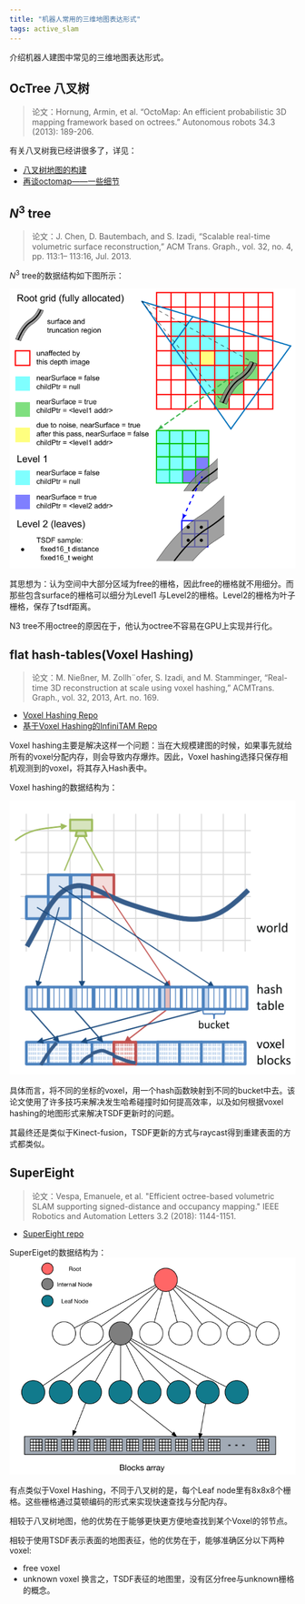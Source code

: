 ```yaml
---
title: "机器人常用的三维地图表达形式"
tags: active_slam
---
```


介绍机器人建图中常见的三维地图表达形式。

<!--more-->

## OcTree 八叉树

> 论文：Hornung, Armin, et al. “OctoMap: An efficient probabilistic 3D mapping framework based on octrees.” Autonomous robots 34.3 (2013): 189-206.

有关八叉树我已经讲很多了，详见：
- [八叉树地图的构建](../../../2020/11/05/Octomap.html)
- [再谈octomap——一些细节](../../../2021/02/25/octomap_revisit.html)

## $N^3$ tree
> 论文：J. Chen, D. Bautembach, and S. Izadi, “Scalable real-time volumetric surface reconstruction,” ACM Trans. Graph., vol. 32, no. 4, pp. 113:1– 113:16, Jul. 2013.

$N^3$ tree的数据结构如下图所示：

![](/pics/map_representation/n3.png)

其思想为：认为空间中大部分区域为free的栅格，因此free的栅格就不用细分。而那些包含surface的栅格可以细分为Level1 与Level2的栅格。Level2的栅格为叶子栅格，保存了tsdf距离。

N3 tree不用octree的原因在于，他认为octree不容易在GPU上实现并行化。

## flat hash-tables(Voxel Hashing)

> 论文：M. Nießner, M. Zollh¨ofer, S. Izadi, and M. Stamminger, “Real-time 3D reconstruction at scale using voxel hashing,” ACMTrans. Graph., vol. 32, 2013, Art. no. 169.

- [Voxel Hashing Repo](https://github.com/niessner/VoxelHashing)
- [基于Voxel Hashing的InfiniTAM Repo](https://github.com/victorprad/InfiniTAM)

Voxel hashing主要是解决这样一个问题：当在大规模建图的时候，如果事先就给所有的voxel分配内存，则会导致内存爆炸。因此，Voxel hashing选择只保存相机观测到的voxel，将其存入Hash表中。

Voxel hashing的数据结构为：

![](/pics/map_representation/voxel_hashing.png)

具体而言，将不同的坐标的voxel，用一个hash函数映射到不同的bucket中去。该论文使用了许多技巧来解决发生哈希碰撞时如何提高效率，以及如何根据voxel hashing的地图形式来解决TSDF更新时的问题。

其最终还是类似于Kinect-fusion，TSDF更新的方式与raycast得到重建表面的方式都类似。

## SuperEight
> 论文：Vespa, Emanuele, et al. "Efficient octree-based volumetric SLAM supporting signed-distance and occupancy mapping." IEEE Robotics and Automation Letters 3.2 (2018): 1144-1151.

- [SuperEight repo](https://github.com/emanuelev/supereight)

SuperEiget的数据结构为：
![](/pics/map_representation/supereight.png)

有点类似于Voxel Hashing，不同于八叉树的是，每个Leaf node里有8x8x8个栅格。这些栅格通过莫顿编码的形式来实现快速查找与分配内存。

相较于八叉树地图，他的优势在于能够更快更方便地查找到某个Voxel的邻节点。

相较于使用TSDF表示表面的地图表征，他的优势在于，能够准确区分以下两种voxel:
- free voxel
- unknown voxel
换言之，TSDF表征的地图里，没有区分free与unknown栅格的概念。
